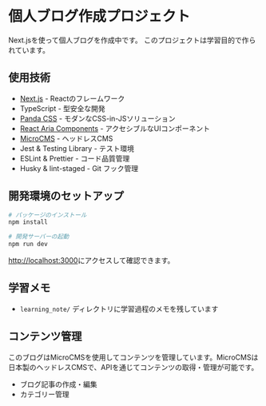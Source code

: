# 個人ブログ作成プロジェクト

Next.jsを使って個人ブログを作成中です。
このプロジェクトは学習目的で作られています。

## 使用技術

- [Next.js](https://nextjs.org) - Reactのフレームワーク
- TypeScript - 型安全な開発
- [Panda CSS](https://panda-css.com) - モダンなCSS-in-JSソリューション
- [React Aria Components](https://react-spectrum.adobe.com/react-aria/index.html) - アクセシブルなUIコンポーネント
- [MicroCMS](https://microcms.io) - ヘッドレスCMS
- Jest & Testing Library - テスト環境
- ESLint & Prettier - コード品質管理
- Husky & lint-staged - Git フック管理

## 開発環境のセットアップ

```bash
# パッケージのインストール
npm install

# 開発サーバーの起動
npm run dev
```
[http://localhost:3000](http://localhost:3000)にアクセスして確認できます。

## 学習メモ

- `learning_note/` ディレクトリに学習過程のメモを残しています

## コンテンツ管理

このブログはMicroCMSを使用してコンテンツを管理しています。MicroCMSは日本製のヘッドレスCMSで、APIを通じてコンテンツの取得・管理が可能です。

- ブログ記事の作成・編集
- カテゴリー管理
